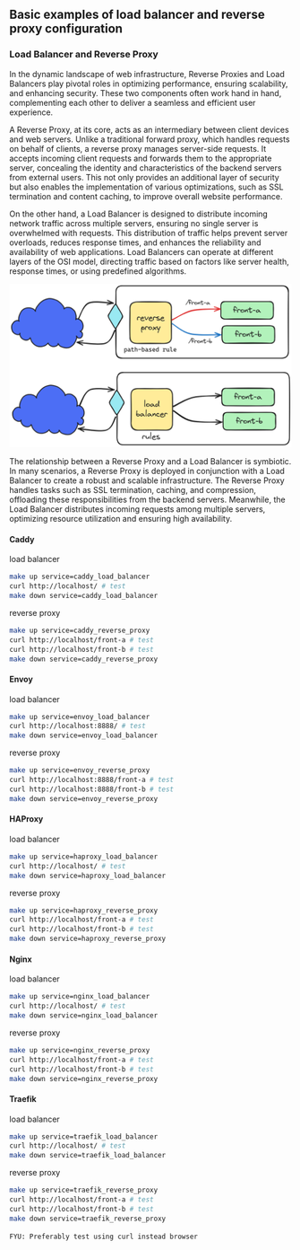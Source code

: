 ## Basic examples of load balancer and reverse proxy configuration

### Load Balancer and Reverse Proxy

In the dynamic landscape of web infrastructure, Reverse Proxies and Load Balancers play pivotal roles in optimizing performance, ensuring scalability, and enhancing security. These two components often work hand in hand, complementing each other to deliver a seamless and efficient user experience.

A Reverse Proxy, at its core, acts as an intermediary between client devices and web servers. Unlike a traditional forward proxy, which handles requests on behalf of clients, a reverse proxy manages server-side requests. It accepts incoming client requests and forwards them to the appropriate server, concealing the identity and characteristics of the backend servers from external users. This not only provides an additional layer of security but also enables the implementation of various optimizations, such as SSL termination and content caching, to improve overall website performance.

On the other hand, a Load Balancer is designed to distribute incoming network traffic across multiple servers, ensuring no single server is overwhelmed with requests. This distribution of traffic helps prevent server overloads, reduces response times, and enhances the reliability and availability of web applications. Load Balancers can operate at different layers of the OSI model, directing traffic based on factors like server health, response times, or using predefined algorithms.

![image](./.image/drawing.png)

The relationship between a Reverse Proxy and a Load Balancer is symbiotic. In many scenarios, a Reverse Proxy is deployed in conjunction with a Load Balancer to create a robust and scalable infrastructure. The Reverse Proxy handles tasks such as SSL termination, caching, and compression, offloading these responsibilities from the backend servers. Meanwhile, the Load Balancer distributes incoming requests among multiple servers, optimizing resource utilization and ensuring high availability.

#### Caddy

load balancer
```sh
make up service=caddy_load_balancer
curl http://localhost/ # test
make down service=caddy_load_balancer
```

reverse proxy
```sh
make up service=caddy_reverse_proxy
curl http://localhost/front-a # test
curl http://localhost/front-b # test
make down service=caddy_reverse_proxy
```

#### Envoy

load balancer
```sh
make up service=envoy_load_balancer
curl http://localhost:8888/ # test
make down service=envoy_load_balancer
```

reverse proxy
```sh
make up service=envoy_reverse_proxy
curl http://localhost:8888/front-a # test
curl http://localhost:8888/front-b # test
make down service=envoy_reverse_proxy
```

#### HAProxy

load balancer
```sh
make up service=haproxy_load_balancer
curl http://localhost/ # test
make down service=haproxy_load_balancer
```

reverse proxy
```sh
make up service=haproxy_reverse_proxy
curl http://localhost/front-a # test
curl http://localhost/front-b # test
make down service=haproxy_reverse_proxy
```

#### Nginx

load balancer
```sh
make up service=nginx_load_balancer
curl http://localhost/ # test
make down service=nginx_load_balancer
```

reverse proxy
```sh
make up service=nginx_reverse_proxy
curl http://localhost/front-a # test
curl http://localhost/front-b # test
make down service=nginx_reverse_proxy
```

#### Traefik

load balancer
```sh
make up service=traefik_load_balancer
curl http://localhost/ # test
make down service=traefik_load_balancer
```

reverse proxy
```sh
make up service=traefik_reverse_proxy
curl http://localhost/front-a # test
curl http://localhost/front-b # test
make down service=traefik_reverse_proxy
```

`FYU: Preferably test using curl instead browser`